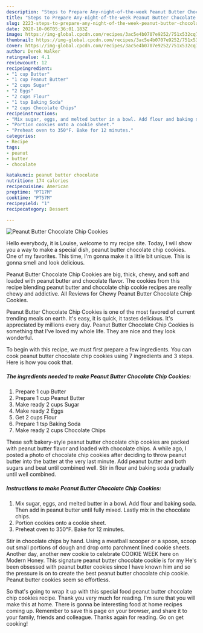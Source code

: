 ```yaml
---
description: "Steps to Prepare Any-night-of-the-week Peanut Butter Chocolate Chip Cookies"
title: "Steps to Prepare Any-night-of-the-week Peanut Butter Chocolate Chip Cookies"
slug: 2223-steps-to-prepare-any-night-of-the-week-peanut-butter-chocolate-chip-cookies
date: 2020-10-06T05:36:01.183Z
image: https://img-global.cpcdn.com/recipes/3ac5e4b0707e9252/751x532cq70/peanut-butter-chocolate-chip-cookies-recipe-main-photo.jpg
thumbnail: https://img-global.cpcdn.com/recipes/3ac5e4b0707e9252/751x532cq70/peanut-butter-chocolate-chip-cookies-recipe-main-photo.jpg
cover: https://img-global.cpcdn.com/recipes/3ac5e4b0707e9252/751x532cq70/peanut-butter-chocolate-chip-cookies-recipe-main-photo.jpg
author: Derek Walker
ratingvalue: 4.1
reviewcount: 12
recipeingredient:
- "1 cup Butter"
- "1 cup Peanut Butter"
- "2 cups Sugar"
- "2 Eggs"
- "2 cups Flour"
- "1 tsp Baking Soda"
- "2 cups Chocolate Chips"
recipeinstructions:
- "Mix sugar, eggs, and melted butter in a bowl. Add flour and baking soda. Then add in peanut butter until fully mixed. Lastly mix in the chocolate chips."
- "Portion cookies onto a cookie sheet."
- "Preheat oven to 350°F. Bake for 12 minutes."
categories:
- Recipe
tags:
- peanut
- butter
- chocolate

katakunci: peanut butter chocolate 
nutrition: 174 calories
recipecuisine: American
preptime: "PT17M"
cooktime: "PT57M"
recipeyield: "1"
recipecategory: Dessert

---
```



![Peanut Butter Chocolate Chip Cookies](https://img-global.cpcdn.com/recipes/3ac5e4b0707e9252/751x532cq70/peanut-butter-chocolate-chip-cookies-recipe-main-photo.jpg)

Hello everybody, it is Louise, welcome to my recipe site. Today, I will show you a way to make a special dish, peanut butter chocolate chip cookies. One of my favorites. This time, I'm gonna make it a little bit unique. This is gonna smell and look delicious.

Peanut Butter Chocolate Chip Cookies are big, thick, chewy, and soft and loaded with peanut butter and chocolate flavor. The cookies from this recipe blending peanut butter and chocolate chip cookie recipes are really chewy and addictive. All Reviews for Chewy Peanut Butter Chocolate Chip Cookies.

Peanut Butter Chocolate Chip Cookies is one of the most favored of current trending meals on earth. It's easy, it is quick, it tastes delicious. It's appreciated by millions every day. Peanut Butter Chocolate Chip Cookies is something that I've loved my whole life. They are nice and they look wonderful.


To begin with this recipe, we must first prepare a few ingredients. You can cook peanut butter chocolate chip cookies using 7 ingredients and 3 steps. Here is how you cook that.

<!--inarticleads1-->

##### The ingredients needed to make Peanut Butter Chocolate Chip Cookies:

1. Prepare 1 cup Butter
1. Prepare 1 cup Peanut Butter
1. Make ready 2 cups Sugar
1. Make ready 2 Eggs
1. Get 2 cups Flour
1. Prepare 1 tsp Baking Soda
1. Make ready 2 cups Chocolate Chips


These soft bakery-style peanut butter chocolate chip cookies are packed with peanut butter flavor and loaded with chocolate chips. A while ago, I posted a photo of chocolate chip cookies after deciding to throw peanut butter into the batter at the very last minute. Add peanut butter and both sugars and beat until combined well. Stir in flour and baking soda gradually until well combined. 

<!--inarticleads2-->

##### Instructions to make Peanut Butter Chocolate Chip Cookies:

1. Mix sugar, eggs, and melted butter in a bowl. Add flour and baking soda. Then add in peanut butter until fully mixed. Lastly mix in the chocolate chips.
1. Portion cookies onto a cookie sheet.
1. Preheat oven to 350°F. Bake for 12 minutes.


Stir in chocolate chips by hand. Using a meatball scooper or a spoon, scoop out small portions of dough and drop onto parchment lined cookie sheets. Another day, another new cookie to celebrate COOKIE WEEK here on Modern Honey. This signature peanut butter chocolate cookie is for my He&#39;s been obsessed with peanut butter cookies since I have known him and so the pressure is on to create the best peanut butter chocolate chip cookie. Peanut butter cookies seem so effortless. 

So that's going to wrap it up with this special food peanut butter chocolate chip cookies recipe. Thank you very much for reading. I'm sure that you will make this at home. There is gonna be interesting food at home recipes coming up. Remember to save this page on your browser, and share it to your family, friends and colleague. Thanks again for reading. Go on get cooking!
